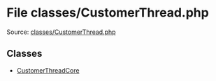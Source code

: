 File classes/CustomerThread.php
=========

Source: [classes/CustomerThread.php](https://github.com/PrestaShop/PrestaShop/blob/1.6.0.9/classes/CustomerThread.php)


Classes
-------

* [CustomerThreadCore](class.CustomerThreadCore.md)

